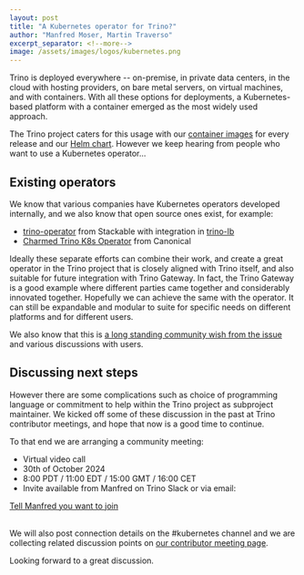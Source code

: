 ```yaml
---
layout: post
title: "A Kubernetes operator for Trino?"
author: "Manfred Moser, Martin Traverso"
excerpt_separator: <!--more-->
image: /assets/images/logos/kubernetes.png
---
```


Trino is deployed everywhere -- on-premise, in private data centers, in the cloud
with hosting providers, on bare metal servers, on virtual machines, and with
containers. With all these options for deployments, a Kubernetes-based platform
with a container emerged as the most widely used approach.

The Trino project caters for this usage with our [container
images]({{site.baseurl}}/docs/current/installation/containers.html) for every
release and our [Helm chart](https://github.com/trinodb/charts). However we keep
hearing from people who want to use a Kubernetes operator...

<!--more-->

## Existing operators

We know that various companies have Kubernetes operators developed internally,
and we also know that open source ones exist, for example:

* [trino-operator](https://github.com/stackabletech/trino-operator) from
  Stackable with integration in
  [trino-lb](https://github.com/stackabletech/trino-lb)
* [Charmed Trino K8s Operator](https://charmhub.io/trino-k8s) from Canonical

Ideally these separate efforts can combine their work, and create a great
operator in the Trino project that is closely aligned with Trino itself, and
also suitable for future integration with Trino Gateway. In fact, the Trino
Gateway is a good example where different parties came together and considerably
innovated together. Hopefully we can achieve the same with the operator. It can
still be expandable and modular to suite for specific needs on different
platforms and for different users.

We also know that this is [a long standing community wish from the
issue](https://github.com/trinodb/trino/issues/396) and various discussions with
users.

## Discussing next steps

However there are some complications such as choice of programming language or
commitment to help within the Trino project as subproject maintainer. We kicked
off some of these discussion in the past at Trino contributor meetings, and hope
that now is a good time to continue.

To that end we are arranging a community meeting:

* Virtual video call
* 30th of October 2024
* 8:00 PDT / 11:00 EDT / 15:00 GMT / 16:00 CET
* Invite available from Manfred on Trino Slack or via email:

<div class="card-deck spacer-30">
    <a class="btn btn-pink" href="mailto:manfred@starburst.io?subject=trino-k8s-operator">
        Tell Manfred you want to join
    </a>
</div>
<br />

We will also post connection details on the #kubernetes channel and we are
collecting related discussion points on
[our contributor meeting page](https://github.com/trinodb/trino/wiki/Contributor-meetings#trino-kubernetes-operator-discussion-30-oct-2024).

Looking forward to a great discussion.

